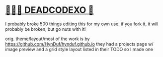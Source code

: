 [🌻👻🐻 DEADCODEXO 👋](https://deadcodexo.github.io)
================================



I probably broke 500 things editing this for my own use. if you fork it, it will probably be broken, but go nuts with it!

orig. theme/layout/most of the work is by https://github.com/HynDuf/hynduf.github.io
they had a projects page w/ image preview and a grid style layout listed in their TODO so I made one